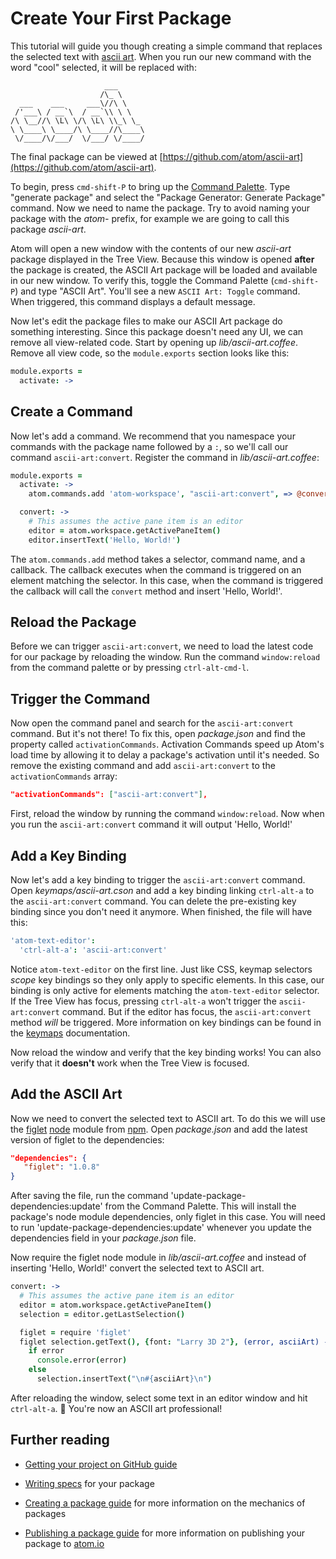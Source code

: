 # Create Your First Package

This tutorial will guide you though creating a simple command that replaces the
selected text with [ascii art](https://en.wikipedia.org/wiki/ASCII_art). When you
run our new command with the word "cool" selected, it will be replaced with:

```
                     ___
                    /\_ \
  ___    ___     ___\//\ \
 /'___\ / __`\  / __`\\ \ \
/\ \__//\ \L\ \/\ \L\ \\_\ \_
\ \____\ \____/\ \____//\____\
 \/____/\/___/  \/___/ \/____/
```

The final package can be viewed at
[https://github.com/atom/ascii-art](https://github.com/atom/ascii-art).

To begin, press `cmd-shift-P` to bring up the [Command
Palette](https://github.com/atom/command-palette). Type "generate package" and
select the "Package Generator: Generate Package" command. Now we need to name
the package. Try to avoid naming your package with the *atom-* prefix, for
example we are going to call this package _ascii-art_.

Atom will open a new window with the contents of our new _ascii-art_ package
displayed in the Tree View. Because this window is opened **after** the package
is created, the ASCII Art package will be loaded and available in our new
window. To verify this, toggle the Command Palette (`cmd-shift-P`) and type
"ASCII Art". You'll see a new `ASCII Art: Toggle` command. When triggered, this
command displays a default message.

Now let's edit the package files to make our ASCII Art package do something
interesting. Since this package doesn't need any UI, we can remove all
view-related code. Start by opening up _lib/ascii-art.coffee_. Remove all view
code, so the `module.exports` section looks like this:

```coffeescript
module.exports =
  activate: ->
```

## Create a Command

Now let's add a command. We recommend that you namespace your commands with the
package name followed by a `:`, so we'll call our command `ascii-art:convert`.
Register the command in _lib/ascii-art.coffee_:

```coffeescript
module.exports =
  activate: ->
    atom.commands.add 'atom-workspace', "ascii-art:convert", => @convert()

  convert: ->
    # This assumes the active pane item is an editor
    editor = atom.workspace.getActivePaneItem()
    editor.insertText('Hello, World!')
```

The `atom.commands.add` method takes a selector, command name, and a callback.
The callback executes when the command is triggered on an element matching the
selector. In this case, when the command is triggered the callback will call the
`convert` method and insert 'Hello, World!'.

## Reload the Package

Before we can trigger `ascii-art:convert`, we need to load the latest code for
our package by reloading the window. Run the command `window:reload` from the
command palette or by pressing `ctrl-alt-cmd-l`.

## Trigger the Command

Now open the command panel and search for the `ascii-art:convert` command. But
it's not there! To fix this, open _package.json_ and find the property called
`activationCommands`. Activation Commands speed up Atom's load time by allowing it to
delay a package's activation until it's needed. So remove the existing command
and add `ascii-art:convert` to the `activationCommands` array:

```json
"activationCommands": ["ascii-art:convert"],
```

First, reload the window by running the command `window:reload`. Now when you
run the `ascii-art:convert` command it will output 'Hello, World!'

## Add a Key Binding

Now let's add a key binding to trigger the `ascii-art:convert` command. Open
_keymaps/ascii-art.cson_ and add a key binding linking `ctrl-alt-a` to the
`ascii-art:convert` command. You can delete the pre-existing key binding since
you don't need it anymore. When finished, the file will have this:

```coffeescript
'atom-text-editor':
  'ctrl-alt-a': 'ascii-art:convert'
```

Notice `atom-text-editor` on the first line. Just like CSS, keymap selectors
*scope* key bindings so they only apply to specific elements. In this case, our
binding is only active for elements matching the `atom-text-editor` selector. If
the Tree View has focus, pressing `ctrl-alt-a` won't trigger the
`ascii-art:convert` command. But if the editor has focus, the
`ascii-art:convert` method *will* be triggered. More information on key bindings
can be found in the [keymaps](advanced/keymaps.html) documentation.

Now reload the window and verify that the key binding works! You can also verify
that it **doesn't** work when the Tree View is focused.

## Add the ASCII Art

Now we need to convert the selected text to ASCII art. To do this we will use
the [figlet](https://npmjs.org/package/figlet) [node](http://nodejs.org/) module
from [npm](https://npmjs.org/). Open _package.json_ and add the latest version of
figlet to the dependencies:

```json
"dependencies": {
   "figlet": "1.0.8"
}
```

After saving the file, run the command 'update-package-dependencies:update' from
the Command Palette. This will install the package's node module dependencies,
only figlet in this case. You will need to run
'update-package-dependencies:update' whenever you update the dependencies field
in your _package.json_ file.

Now require the figlet node module in _lib/ascii-art.coffee_ and instead of
inserting 'Hello, World!' convert the selected text to ASCII art.

```coffeescript
convert: ->
  # This assumes the active pane item is an editor
  editor = atom.workspace.getActivePaneItem()
  selection = editor.getLastSelection()

  figlet = require 'figlet'
  figlet selection.getText(), {font: "Larry 3D 2"}, (error, asciiArt) ->
    if error
      console.error(error)
    else
      selection.insertText("\n#{asciiArt}\n")
```

After reloading the window, select some text in an editor window and hit `ctrl-alt-a`. :tada: You're now an
ASCII art professional!

## Further reading

* [Getting your project on GitHub guide](http://guides.github.com/overviews/desktop)

* [Writing specs](writing-specs.md) for your package

* [Creating a package guide](creating-a-package.html) for more information
  on the mechanics of packages

* [Publishing a package guide](publishing-a-package.html) for more information
  on publishing your package to [atom.io](https://atom.io)
